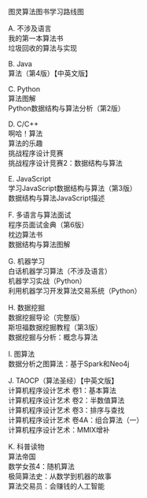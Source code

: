 图灵算法图书学习路线图

A. 不涉及语言  
  我的第一本算法书  
  垃圾回收的算法与实现  
   
B. Java  
  算法（第4版）【中英文版】  
  
C. Python  
  算法图解  
  Python数据结构与算法分析（第2版）  
  
D. C/C++  
  啊哈！算法  
  算法的乐趣  
  挑战程序设计竞赛  
  挑战程序设计竞赛2：数据结构与算法  
  
E. JavaScript  
  学习JavaScript数据结构与算法（第3版）  
  数据结构与算法JavaScript描述  
  
F. 多语言与算法面试  
  程序员面试金典（第6版）  
  枕边算法书  
  数据结构与算法图解  
  
G. 机器学习  
  白话机器学习算法（不涉及语言）  
  机器学习实战（Python）  
  利用机器学习开发算法交易系统（Python）  
  
H. 数据挖掘  
  数据挖掘导论（完整版）  
  斯坦福数据挖掘教程（第3版）  
  数据挖掘与分析：概念与算法  
  
I. 图算法  
  数据分析之图算法：基于Spark和Neo4j  
  
J. TAOCP（算法圣经）【中英文版】  
  计算机程序设计艺术 卷1：基本算法  
  计算机程序设计艺术 卷2：半数值算法  
  计算机程序设计艺术 卷3：排序与查找  
  计算机程序设计艺术 卷4A：组合算法（一）  
  计算机程序设计艺术：MMIX增补  
  
K. 科普读物  
  算法帝国  
  数学女孩4：随机算法  
  极简算法史：从数学到机器的故事  
  算法交易员：会赚钱的人工智能  
